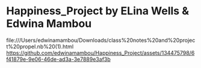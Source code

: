 # Happiness_Project by ELina Wells & Edwina Mambou
file:///Users/edwinamambou/Downloads/class%20notes%20and%20project%20propel.nb%20(1).html
https://github.com/edwinamambou/Happiness_Project/assets/134475798/6f41879e-9e06-46de-ad3a-3e7889e3af3b
